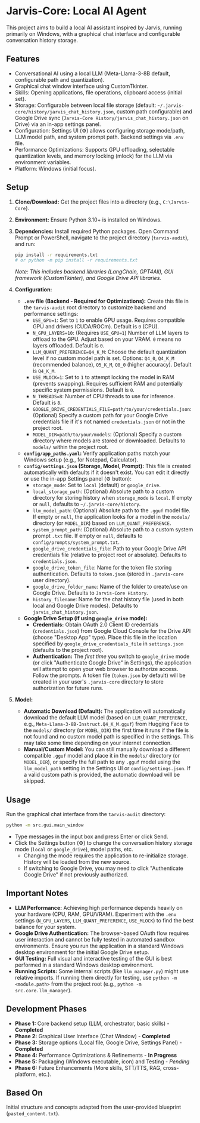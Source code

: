 # Jarvis-Core: Local AI Agent

This project aims to build a local AI assistant inspired by Jarvis, running primarily on Windows, with a graphical chat interface and configurable conversation history storage.

## Features

*   Conversational AI using a local LLM (Meta-Llama-3-8B default, configurable path and quantization).
*   Graphical chat window interface using CustomTkinter.
*   Skills: Opening applications, file operations, clipboard access (initial set).
*   Storage: Configurable between local file storage (default: `~/.jarvis-core/history/jarvis_chat_history.json`, custom path configurable) and Google Drive sync (`Jarvis-Core History/jarvis_chat_history.json` on Drive) via an in-app settings panel.
*   Configuration: Settings UI (⚙️) allows configuring storage mode/path, LLM model path, and system prompt path. Backend settings via `.env` file.
*   Performance Optimizations: Supports GPU offloading, selectable quantization levels, and memory locking (mlock) for the LLM via environment variables.
*   Platform: Windows (initial focus).

## Setup

1.  **Clone/Download:** Get the project files into a directory (e.g., `C:\Jarvis-Core`).
2.  **Environment:** Ensure Python 3.10+ is installed on Windows.
3.  **Dependencies:** Install required Python packages. Open Command Prompt or PowerShell, navigate to the project directory (`tarvis-audit`), and run:
    ```bash
    pip install -r requirements.txt
    # or python -m pip install -r requirements.txt
    ```
    *Note: This includes backend libraries (LangChain, GPT4All), GUI framework (CustomTkinter), and Google Drive API libraries.*

4.  **Configuration:**
    *   **`.env` file (Backend - Required for Optimizations):** Create this file in the `tarvis-audit` root directory to customize backend and performance settings:
        *   `USE_GPU=1`: Set to `1` to enable GPU usage. Requires compatible GPU and drivers (CUDA/ROCm). Default is `0` (CPU).
        *   `N_GPU_LAYERS=10`: (Requires `USE_GPU=1`) Number of LLM layers to offload to the GPU. Adjust based on your VRAM. `0` means no layers offloaded. Default is `0`.
        *   `LLM_QUANT_PREFERENCE=Q4_K_M`: Choose the default quantization level if no custom model path is set. Options: `Q4_0`, `Q4_K_M` (recommended balance), `Q5_K_M`, `Q8_0` (higher accuracy). Default is `Q4_K_M`.
        *   `USE_MLOCK=1`: Set to `1` to attempt locking the model in RAM (prevents swapping). Requires sufficient RAM and potentially specific system permissions. Default is `0`.
        *   `N_THREADS=8`: Number of CPU threads to use for inference. Default is `8`.
        *   `GOOGLE_DRIVE_CREDENTIALS_FILE=path/to/your/credentials.json`: (Optional) Specify a custom path for your Google Drive credentials file if it's not named `credentials.json` or not in the project root.
        *   `MODEL_DIR=path/to/your/models`: (Optional) Specify a custom directory where models are stored or downloaded. Defaults to `models/` within the project root.
    *   **`config/app_paths.yaml`:** Verify application paths match your Windows setup (e.g., for Notepad, Calculator).
    *   **`config/settings.json` (Storage, Model, Prompt):** This file is created automatically with defaults if it doesn't exist. You can edit it directly or use the in-app Settings panel (⚙️ button):
        *   `storage_mode`: Set to `local` (default) or `google_drive`.
        *   `local_storage_path`: (Optional) Absolute path to a custom directory for storing history when `storage_mode` is `local`. If empty or `null`, defaults to `~/.jarvis-core/history`.
        *   `llm_model_path`: (Optional) Absolute path to the `.gguf` model file. If empty or `null`, the application looks for a model in the `models/` directory (or `MODEL_DIR`) based on `LLM_QUANT_PREFERENCE`.
        *   `system_prompt_path`: (Optional) Absolute path to a custom system prompt `.txt` file. If empty or `null`, defaults to `config/prompts/system_prompt.txt`.
        *   `google_drive_credentials_file`: Path to your Google Drive API credentials file (relative to project root or absolute). Defaults to `credentials.json`.
        *   `google_drive_token_file`: Name for the token file storing authentication. Defaults to `token.json` (stored in `.jarvis-core` user directory).
        *   `google_drive_folder_name`: Name of the folder to create/use on Google Drive. Defaults to `Jarvis-Core History`.
        *   `history_filename`: Name for the chat history file (used in both local and Google Drive modes). Defaults to `jarvis_chat_history.json`.
    *   **Google Drive Setup (if using `google_drive` mode):**
        *   **Credentials:** Obtain OAuth 2.0 Client ID credentials (`credentials.json`) from Google Cloud Console for the Drive API (choose "Desktop App" type). Place this file in the location specified by `google_drive_credentials_file` in `settings.json` (defaults to the project root).
        *   **Authentication:** The *first time* you switch to `google_drive` mode (or click "Authenticate Google Drive" in Settings), the application will attempt to open your web browser to authorize access. Follow the prompts. A token file (`token.json` by default) will be created in your user's `.jarvis-core` directory to store authorization for future runs.
5.  **Model:**
    *   **Automatic Download (Default):** The application will automatically download the default LLM model (based on `LLM_QUANT_PREFERENCE`, e.g., `Meta-Llama-3-8B-Instruct.Q4_K_M.gguf`) from Hugging Face to the `models/` directory (or `MODEL_DIR`) the first time it runs if the file is not found and no custom model path is specified in the settings. This may take some time depending on your internet connection.
    *   **Manual/Custom Model:** You can still manually download a different compatible `.gguf` model and place it in the `models/` directory (or `MODEL_DIR`), or specify the full path to any `.gguf` model using the `llm_model_path` setting in the Settings UI or `config/settings.json`. If a valid custom path is provided, the automatic download will be skipped.

## Usage

Run the graphical chat interface from the `tarvis-audit` directory:

```bash
python -m src.gui.main_window
```

*   Type messages in the input box and press Enter or click Send.
*   Click the Settings button (⚙️) to change the conversation history storage mode (`local` or `google_drive`), model paths, etc.
    *   Changing the mode requires the application to re-initialize storage. History will be loaded from the new source.
    *   If switching to Google Drive, you may need to click "Authenticate Google Drive" if not previously authorized.

## Important Notes

*   **LLM Performance:** Achieving high performance depends heavily on your hardware (CPU, RAM, GPU/VRAM). Experiment with the `.env` settings (`N_GPU_LAYERS`, `LLM_QUANT_PREFERENCE`, `USE_MLOCK`) to find the best balance for your system.
*   **Google Drive Authentication:** The browser-based OAuth flow requires user interaction and cannot be fully tested in automated sandbox environments. Ensure you run the application in a standard Windows desktop environment for the initial Google Drive setup.
*   **GUI Testing:** Full visual and interactive testing of the GUI is best performed in a standard Windows desktop environment.
*   **Running Scripts:** Some internal scripts (like `llm_manager.py`) might use relative imports. If running them directly for testing, use `python -m <module.path>` from the project root (e.g., `python -m src.core.llm_manager`).

## Development Phases

*   **Phase 1:** Core backend setup (LLM, orchestrator, basic skills) - **Completed**
*   **Phase 2:** Graphical User Interface (Chat Window) - **Completed**
*   **Phase 3:** Storage options (Local file, Google Drive, Settings Panel) - **Completed**
*   **Phase 4:** Performance Optimizations & Refinements - **In Progress**
*   **Phase 5:** Packaging (Windows executable, icon) and Testing - *Pending*
*   **Phase 6:** Future Enhancements (More skills, STT/TTS, RAG, cross-platform, etc.).

## Based On

Initial structure and concepts adapted from the user-provided blueprint (`pasted_content.txt`).

